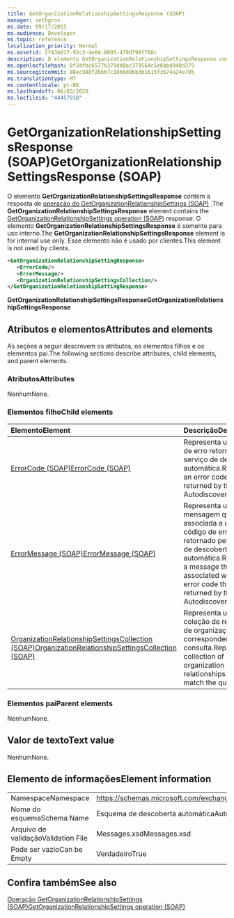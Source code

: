 ```yaml
---
title: GetOrganizationRelationshipSettingsResponse (SOAP)
manager: sethgros
ms.date: 09/17/2015
ms.audience: Developer
ms.topic: reference
localization_priority: Normal
ms.assetid: 2f43b817-92c2-4e04-8095-479d790f768c
description: O elemento GetOrganizationRelationshipSettingsResponse contém a resposta de operação do GetOrganizationRelationshipSettings (SOAP). O elemento GetOrganizationRelationshipSettingsResponse é somente para uso interno. Esse elemento não é usado por clientes.
ms.openlocfilehash: 0f34fbc6577b379dd0ac379564c5e6bbd940d379
ms.sourcegitcommit: 88ec988f2bb67c1866d06b361615f3674a24e795
ms.translationtype: MT
ms.contentlocale: pt-BR
ms.lasthandoff: 06/03/2020
ms.locfileid: "44457918"
---
```

# <a name="getorganizationrelationshipsettingsresponse-soap"></a><span data-ttu-id="5fb08-105">GetOrganizationRelationshipSettingsResponse (SOAP)</span><span class="sxs-lookup"><span data-stu-id="5fb08-105">GetOrganizationRelationshipSettingsResponse (SOAP)</span></span>

<span data-ttu-id="5fb08-106">O elemento **GetOrganizationRelationshipSettingsResponse** contém a resposta de [operação do GetOrganizationRelationshipSettings (SOAP)](getorganizationrelationshipsettings-operation-soap.md) .</span><span class="sxs-lookup"><span data-stu-id="5fb08-106">The **GetOrganizationRelationshipSettingsResponse** element contains the [GetOrganizationRelationshipSettings operation (SOAP)](getorganizationrelationshipsettings-operation-soap.md) response.</span></span> <span data-ttu-id="5fb08-107">O elemento **GetOrganizationRelationshipSettingsResponse** é somente para uso interno.</span><span class="sxs-lookup"><span data-stu-id="5fb08-107">The **GetOrganizationRelationshipSettingsResponse** element is for internal use only.</span></span> <span data-ttu-id="5fb08-108">Esse elemento não é usado por clientes.</span><span class="sxs-lookup"><span data-stu-id="5fb08-108">This element is not used by clients.</span></span> 
  
```XML
<GetOrganizationRelationshipSettingResponse>
   <ErrorCode/>
   <ErrorMessage/>
   <OrganizationRelationshipSettingsCollection/>
</GetOrganizationRelationshipSettingResponse>
```

 <span data-ttu-id="5fb08-109">**GetOrganizationRelationshipSettingsResponse**</span><span class="sxs-lookup"><span data-stu-id="5fb08-109">**GetOrganizationRelationshipSettingsResponse**</span></span>
## <a name="attributes-and-elements"></a><span data-ttu-id="5fb08-110">Atributos e elementos</span><span class="sxs-lookup"><span data-stu-id="5fb08-110">Attributes and elements</span></span>

<span data-ttu-id="5fb08-111">As seções a seguir descrevem os atributos, os elementos filhos e os elementos pai.</span><span class="sxs-lookup"><span data-stu-id="5fb08-111">The following sections describe attributes, child elements, and parent elements.</span></span>
  
### <a name="attributes"></a><span data-ttu-id="5fb08-112">Atributos</span><span class="sxs-lookup"><span data-stu-id="5fb08-112">Attributes</span></span>

<span data-ttu-id="5fb08-113">Nenhum</span><span class="sxs-lookup"><span data-stu-id="5fb08-113">None.</span></span>
  
### <a name="child-elements"></a><span data-ttu-id="5fb08-114">Elementos filho</span><span class="sxs-lookup"><span data-stu-id="5fb08-114">Child elements</span></span>

|<span data-ttu-id="5fb08-115">**Elemento**</span><span class="sxs-lookup"><span data-stu-id="5fb08-115">**Element**</span></span>|<span data-ttu-id="5fb08-116">**Descrição**</span><span class="sxs-lookup"><span data-stu-id="5fb08-116">**Description**</span></span>|
|:-----|:-----|
|[<span data-ttu-id="5fb08-117">ErrorCode (SOAP)</span><span class="sxs-lookup"><span data-stu-id="5fb08-117">ErrorCode (SOAP)</span></span>](errorcode-soap.md) <br/> |<span data-ttu-id="5fb08-118">Representa um código de erro retornado pelo serviço de descoberta automática.</span><span class="sxs-lookup"><span data-stu-id="5fb08-118">Represents an error code that is returned by the Autodiscover service.</span></span>  <br/> |
|[<span data-ttu-id="5fb08-119">ErrorMessage (SOAP)</span><span class="sxs-lookup"><span data-stu-id="5fb08-119">ErrorMessage (SOAP)</span></span>](errormessage-soap.md) <br/> |<span data-ttu-id="5fb08-120">Representa uma mensagem que é associada a um código de erro retornado pelo serviço de descoberta automática.</span><span class="sxs-lookup"><span data-stu-id="5fb08-120">Represents a message that is associated with an error code that is returned by the Autodiscover service.</span></span>  <br/> |
|[<span data-ttu-id="5fb08-121">OrganizationRelationshipSettingsCollection (SOAP)</span><span class="sxs-lookup"><span data-stu-id="5fb08-121">OrganizationRelationshipSettingsCollection (SOAP)</span></span>](organizationrelationshipsettingscollection-soap.md) <br/> |<span data-ttu-id="5fb08-122">Representa uma coleção de relações de organização que correspondem à consulta.</span><span class="sxs-lookup"><span data-stu-id="5fb08-122">Represents a collection of organization relationships that match the query.</span></span>  <br/> |
   
### <a name="parent-elements"></a><span data-ttu-id="5fb08-123">Elementos pai</span><span class="sxs-lookup"><span data-stu-id="5fb08-123">Parent elements</span></span>

<span data-ttu-id="5fb08-124">Nenhum</span><span class="sxs-lookup"><span data-stu-id="5fb08-124">None.</span></span>
  
## <a name="text-value"></a><span data-ttu-id="5fb08-125">Valor de texto</span><span class="sxs-lookup"><span data-stu-id="5fb08-125">Text value</span></span>

<span data-ttu-id="5fb08-126">Nenhum</span><span class="sxs-lookup"><span data-stu-id="5fb08-126">None.</span></span>
  
## <a name="element-information"></a><span data-ttu-id="5fb08-127">Elemento de informações</span><span class="sxs-lookup"><span data-stu-id="5fb08-127">Element information</span></span>

|||
|:-----|:-----|
|<span data-ttu-id="5fb08-128">Namespace</span><span class="sxs-lookup"><span data-stu-id="5fb08-128">Namespace</span></span>  <br/> |https://schemas.microsoft.com/exchange/2010/Autodiscover  <br/> |
|<span data-ttu-id="5fb08-129">Nome do esquema</span><span class="sxs-lookup"><span data-stu-id="5fb08-129">Schema Name</span></span>  <br/> |<span data-ttu-id="5fb08-130">Esquema de descoberta automática</span><span class="sxs-lookup"><span data-stu-id="5fb08-130">Autodiscover schema</span></span>  <br/> |
|<span data-ttu-id="5fb08-131">Arquivo de validação</span><span class="sxs-lookup"><span data-stu-id="5fb08-131">Validation File</span></span>  <br/> |<span data-ttu-id="5fb08-132">Messages.xsd</span><span class="sxs-lookup"><span data-stu-id="5fb08-132">Messages.xsd</span></span>  <br/> |
|<span data-ttu-id="5fb08-133">Pode ser vazio</span><span class="sxs-lookup"><span data-stu-id="5fb08-133">Can be Empty</span></span>  <br/> |<span data-ttu-id="5fb08-134">Verdadeiro</span><span class="sxs-lookup"><span data-stu-id="5fb08-134">True</span></span>  <br/> |
   
## <a name="see-also"></a><span data-ttu-id="5fb08-135">Confira também</span><span class="sxs-lookup"><span data-stu-id="5fb08-135">See also</span></span>



[<span data-ttu-id="5fb08-136">Operação GetOrganizationRelationshipSettings (SOAP)</span><span class="sxs-lookup"><span data-stu-id="5fb08-136">GetOrganizationRelationshipSettings operation (SOAP)</span></span>](getorganizationrelationshipsettings-operation-soap.md)

